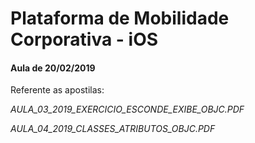 # Plataforma de Mobilidade Corporativa - iOS
#### Aula de 20/02/2019

Referente as apostilas:

*AULA_03_2019_EXERCICIO_ESCONDE_EXIBE_OBJC.PDF*

*AULA_04_2019_CLASSES_ATRIBUTOS_OBJC.PDF*
